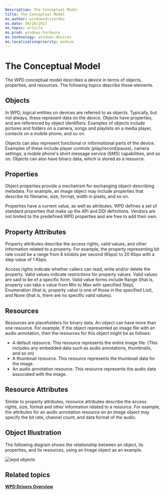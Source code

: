 ```yaml
---
Description: The Conceptual Model
title: The Conceptual Model
ms.author: windowsdriverdev
ms.date: 04/20/2017
ms.topic: article
ms.prod: windows-hardware
ms.technology: windows-devices
ms.localizationpriority: medium
---
```


# The Conceptual Model


The WPD conceptual model describes a device in terms of objects, properties, and resources. The following topics describe these elements.

## <span id="Objects"></span><span id="objects"></span><span id="OBJECTS"></span>Objects


In WPD, logical entities on devices are referred to as objects. Typically, but not always, these represent data on the device. Objects have properties, and are referenced by object identifiers. Examples of objects include pictures and folders on a camera, songs and playlists on a media player, contacts on a mobile phone, and so on.

Objects can also represent functional or informational parts of the device. Examples of these include player controls (play/record/pause), camera settings, a mobile phone's short message service (SMS) capabilities, and so on. Objects can also have binary data, which is stored as a resource.

## <span id="Properties"></span><span id="properties"></span><span id="PROPERTIES"></span>Properties


Object properties provide a mechanism for exchanging object-describing metadata. For example, an image object may include properties that describe its filename, size, format, width in pixels, and so on.

Properties have a current value, as well as attributes. WPD defines a set of standard properties that make up the API and DDI definitions. Vendors are not limited to the predefined WPD properties and are free to add their own.

## <span id="Property_Attributes"></span><span id="property_attributes"></span><span id="PROPERTY_ATTRIBUTES"></span>Property Attributes


Property attributes describe the access rights, valid values, and other information related to a property. For example, the property representing bit rate could be a range from 8 kilobits per second (Kbps) to 20 Kbps with a step value of 1 Kbps.

Access rights indicate whether callers can read, write and/or delete the property. Valid values indicate restrictions for property values. Valid values are said to be of a specific form. Valid value forms include Range (that is, property can take a value from Min to Max with specified Step), Enumeration (that is, property value is one of those in the specified List), and None (that is, there are no specific valid values).

## <span id="Resources"></span><span id="resources"></span><span id="RESOURCES"></span>Resources


Resources are placeholders for binary data. An object can have more than one resource. For example, if the object represented an image file with an audio annotation, then the resources for this object might be as follows:

-   A default resource. This resource represents the entire image file. (This includes any embedded data such as audio annotations, thumbnails, and so on)
-   A thumbnail resource. This resource represents the thumbnail data for the image.
-   An audio annotation resource. This resource represents the audio data associated with the image.

## <span id="Resource_Attributes"></span><span id="resource_attributes"></span><span id="RESOURCE_ATTRIBUTES"></span>Resource Attributes


Similar to property attributes, resource attributes describe the access rights, size, format and other information related to a resource. For example, the attributes for an audio annotation resource on an image object may specify the bit rate, channel count, and data format of the audio.

## <span id="Object_Illustration"></span><span id="object_illustration"></span><span id="OBJECT_ILLUSTRATION"></span>Object Illustration


The following diagram shows the relationship between an object, its properties, and its resources, using an Image object as an example.

![wpd objects](images/wpd_overview_figure2.png)

## <span id="related_topics"></span>Related topics


[**WPD Drivers Overview**](wpd-drivers-overview.md)

 

 





